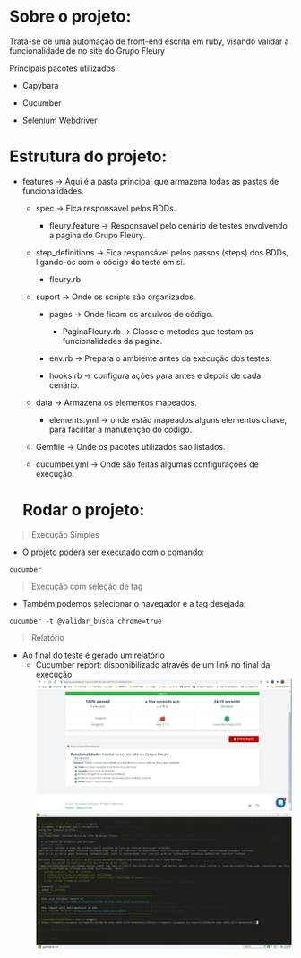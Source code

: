 # Sobre o projeto:

Trata-se de uma automação de front-end escrita em ruby, visando validar a funcionalidade de no site do Grupo Fleury

Principais pacotes utilizados:

- Capybara

- Cucumber

- Selenium Webdriver


# Estrutura do projeto:

- features -> Aqui é a pasta principal que armazena todas as pastas de funcionalidades.
  - spec -> Fica responsável pelos BDDs.
    - fleury.feature -> Responsavel pelo cenário de testes envolvendo a pagina do Grupo Fleury.

  - step_definitions -> Fica responsável pelos passos (steps) dos BDDs, ligando-os com o código do teste em sí.
      - fleury.rb

  - suport -> Onde os scripts são organizados.
    - pages -> Onde ficam os arquivos de código.
      - PaginaFleury.rb -> Classe e métodos que testam as funcionalidades da pagina.

    - env.rb -> Prepara o ambiente antes da execução dos testes.
    - hooks.rb -> configura ações para antes e depois de cada cenário.

  - data -> Armazena os elementos mapeados.
    - elements.yml -> onde estão mapeados alguns elementos chave, para facilitar a manutenção do código.
      
  - Gemfile -> Onde os pacotes utilizados são listados.
  - cucumber.yml -> Onde são feitas algumas configurações de execução.


  # Rodar o projeto:

> Execução Simples
- O projeto podera ser executado com o comando:
```
cucumber
```
> Execução com seleção de tag
- Também podemos selecionar o navegador e a tag desejada:
```
cucumber -t @validar_busca chrome=true
```

> Relatório
- Ao final do teste é gerado um relatório
  - Cucumber report: disponibilizado através de um link no final da execução
  ![CucumberReport](./img/evidencia01.jpg)
  ![CucumberReport](./img/evidencia02.jpg)
